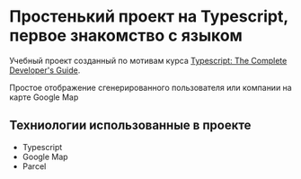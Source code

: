 # Простенький проект на Typescript, первое знакомство с языком

Учебный проект созданный по мотивам курса [Typescript: The Complete Developer's Guide][1].

Простое отображение сгенерированного пользователя или компании на карте Google Map

[1]: https://www.udemy.com/course/typescript-the-complete-developers-guide/ 'Курс на Udemy'

## Техниологии использованные в проекте

- Typescript
- Google Map
- Parcel